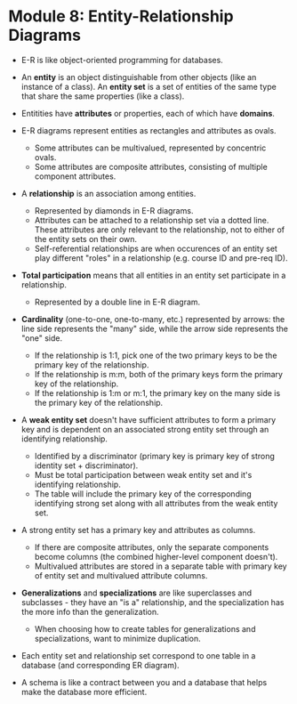 # Module 8: Entity-Relationship Diagrams

- E-R is like object-oriented programming for databases.
- An **entity** is an object distinguishable from other objects (like an instance of a class). An **entity set** is a set of entities of the same type that share the same properties (like a class).
- Entitities have **attributes** or properties, each of which have **domains**.
- E-R diagrams represent entities as rectangles and attributes as ovals.
  - Some attributes can be multivalued, represented by concentric ovals.
  - Some attributes are composite attributes, consisting of multiple component attributes.
- A **relationship** is an association among entities.
  - Represented by diamonds in E-R diagrams.
  - Attributes can be attached to a relationship set via a dotted line. These attributes are only relevant to the relationship, not to either of the entity sets on their own.
  - Self-referential relationships are when occurences of an entity set play different "roles" in a relationship (e.g. course ID and pre-req ID).
- **Total participation** means that all entities in an entity set participate in a relationship.
  - Represented by a double line in E-R diagram.
- **Cardinality** (one-to-one, one-to-many, etc.) represented by arrows: the line side represents the "many" side, while the arrow side represents the "one" side.
  - If the relationship is 1:1, pick one of the two primary keys to be the primary key of the relationship.
  - If the relationship is m:m, both of the primary keys form the primary key of the relationship.
  - If the relationship is 1:m or m:1, the primary key on the many side is the primary key of the relationship.
- A **weak entity set** doesn't have sufficient attributes to form a primary key and is dependent on an associated strong entity set through an identifying relationship.
  - Identified by a discriminator (primary key is primary key of strong identity set + discriminator).
  - Must be total participation between weak entity set and it's identifying relationship.
  - The table will include the primary key of the corresponding identifying strong set along with all attributes from the weak entity set.
- A strong entity set has a primary key and attributes as columns.
  - If there are composite attributes, only the separate components become columns (the combined higher-level component doesn't).
  - Multivalued attributes are stored in a separate table with primary key of entity set and multivalued attribute columns.
- **Generalizations** and **specializations** are like superclasses and subclasses - they have an "is a" relationship, and the specialization has the more info than the generalization.
  - When choosing how to create tables for generalizations and specializations, want to minimize duplication.
- Each entity set and relationship set correspond to one table in a database (and corresponding ER diagram).

- A schema is like a contract between you and a database that helps make the database more efficient.